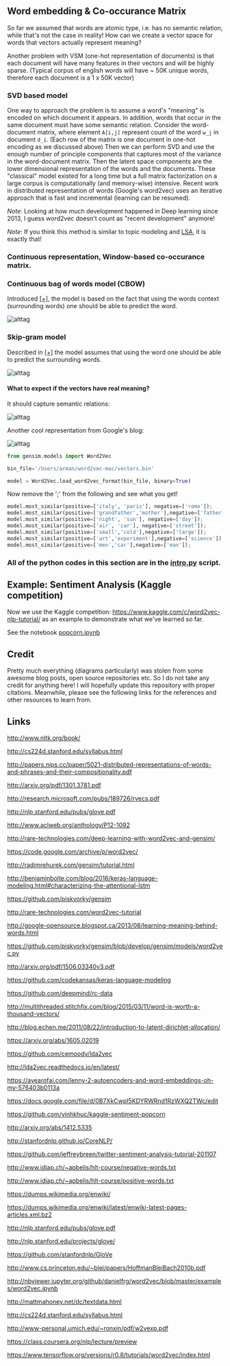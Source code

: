 
## Word embedding & Co-occurance Matrix

So far we assumed that words are atomic type, i.e. has no semantic relation,
while that's not the case in reality! How can we 
create a vector space for words that vectors actually represent meaning? 

Another problem with VSM (one-hot representation of documents)
is that each document will have many features in their vectors and will be highly sparse. 
(Typical corpus of english words will have ~ 50K unique words, therefore each document is a 1 x 50K vector)

### SVD based model
One way to approach the problem is to assume a word's "meaning" is encoded on which document it appears.
In addition, words that occur in the same document must have some semantic relation.
Consider the word-document matrix, where element `A[i,j]` represent count of the word `w_j` in 
document `d_i`. (Each row of the matrix is one document in one-hot encoding as we discussed above)
Then we can perform SVD and use the enough number of principle components that captures most of the variance in
the word-document matrix. Then 
the latent space components are the lower dimensional representation of the words and the documents.
These "classical" model existed for a long time but a full matrix factorization on a large corpus
is computationally (and memory-wise) intensive. Recent work in distributed representation of words
(Google's word2vec) uses an iterative approach that is fast and incremental (learning can be resumed).

*Note*: Looking at how much development happened in Deep learning since 2013, I guess word2vec doesn't count as
"recent development" anymore! 

*Note*: If you think this method is similar to topic modeling 
and [LSA](https://en.wikipedia.org/wiki/Latent_semantic_analysis), it is exactly that!

### Continuous representation, Window-based co-occurance matrix.
### Continuous bag of words model (CBOW)

Introduced  [[+]](http://arxiv.org/pdf/1301.3781.pdf), the model is based on the fact that using
the words context (surrounding words) one should be able to predict the word.

![alttag](../img/CBOW.png)


### Skip-gram model 

Described in [[+]](http://papers.nips.cc/paper/5021-distributed-representations-of-words-and-phrases-and-their-compositionality.pdf)
the model assumes that using the word one should be able to predict the surrounding words.

![alttag](../img/SKIP.png)

#### What to expect if the vectors have real meaning?

It should capture semantic relations:

![alttag](../img/w2vtranslation.png)

Another cool representation from Google's blog:

![alttag](../img/country-capital.gif)

```python
from gensim.models import Word2Vec

bin_file='/Users/arman/word2vec-mac/vectors.bin'

model = Word2Vec.load_word2vec_format(bin_file, binary=True)
```

Now remove the ';' from the following and see what you get!

```python
model.most_similar(positive=['italy', 'paris'], negative=['rome']);
model.most_similar(positive=['grandfather','mother'],negative=['father']);
model.most_similar(positive=['night', 'sun'], negative=['day']);
model.most_similar(positive=['air', 'car'], negative=['street']);
model.most_similar(positive=['small','cold'],negative=['large']);
model.most_similar(positive=['art','experiment'],negative=['science']);
model.most_similar(positive=['men','car'],negative=['man']);
```


### All of the python codes in this section are in the [intro.py](https://github.com/rmanak/nlp_tutorials/blob/master/intro.py) script.

## Example: Sentiment Analysis (Kaggle competition)

Now we use the Kaggle competition: <https://www.kaggle.com/c/word2vec-nlp-tutorial/> as an example to demonstrate what we've learned so far.

See the notebook [popcorn.ipynb](https://github.com/rmanak/nlp_tutorials/blob/master/popcorn.ipynb)

## Credit

Pretty much everything (diagrams particularly) was stolen from some awesome 
blog posts, open source repositories etc. So I do not take any credit for
anything here! I will hopefully update this repository with proper 
citations. Meanwhile, please see the following links for the references 
and other resources to learn from.



## Links

<http://www.nltk.org/book/>

<http://cs224d.stanford.edu/syllabus.html>

<http://papers.nips.cc/paper/5021-distributed-representations-of-words-and-phrases-and-their-compositionality.pdf>

<http://arxiv.org/pdf/1301.3781.pdf>

<http://research.microsoft.com/pubs/189726/rvecs.pdf>

<http://nlp.stanford.edu/pubs/glove.pdf>

<http://www.aclweb.org/anthology/P12-1092>


<http://rare-technologies.com/deep-learning-with-word2vec-and-gensim/>

<https://code.google.com/archive/p/word2vec/>

<http://radimrehurek.com/gensim/tutorial.html>

<http://benjaminbolte.com/blog/2016/keras-language-modeling.html#characterizing-the-attentional-lstm>

<https://github.com/piskvorky/gensim>

<http://rare-technologies.com/word2vec-tutorial>

<http://google-opensource.blogspot.ca/2013/08/learning-meaning-behind-words.html>

<https://github.com/piskvorky/gensim/blob/develop/gensim/models/word2vec.py>

<http://arxiv.org/pdf/1506.03340v3.pdf>

<https://github.com/codekansas/keras-language-modeling>

<https://github.com/deepmind/rc-data>

<http://multithreaded.stitchfix.com/blog/2015/03/11/word-is-worth-a-thousand-vectors/>

<http://blog.echen.me/2011/08/22/introduction-to-latent-dirichlet-allocation/>

<https://arxiv.org/abs/1605.02019>

<https://github.com/cemoody/lda2vec>

<http://lda2vec.readthedocs.io/en/latest/>

<https://ayearofai.com/lenny-2-autoencoders-and-word-embeddings-oh-my-576403b0113a>

<https://docs.google.com/file/d/0B7XkCwpI5KDYRWRnd1RzWXQ2TWc/edit>

<https://github.com/vinhkhuc/kaggle-sentiment-popcorn>

<http://arxiv.org/abs/1412.5335>

<http://stanfordnlp.github.io/CoreNLP/>

<https://github.com/jeffreybreen/twitter-sentiment-analysis-tutorial-201107>

<http://www.idiap.ch/~apbelis/hlt-course/negative-words.txt>

<http://www.idiap.ch/~apbelis/hlt-course/positive-words.txt>

<https://dumps.wikimedia.org/enwiki/>

<https://dumps.wikimedia.org/enwiki/latest/enwiki-latest-pages-articles.xml.bz2>

<http://nlp.stanford.edu/pubs/glove.pdf>

<http://nlp.stanford.edu/projects/glove/>

<https://github.com/stanfordnlp/GloVe>

<http://www.cs.princeton.edu/~blei/papers/HoffmanBleiBach2010b.pdf>

<http://nbviewer.jupyter.org/github/danielfrg/word2vec/blob/master/examples/word2vec.ipynb>

<http://mattmahoney.net/dc/textdata.html>

<http://cs224d.stanford.edu/syllabus.html>

<http://www-personal.umich.edu/~ronxin/pdf/w2vexp.pdf>

<https://class.coursera.org/nlp/lecture/preview>

<https://www.tensorflow.org/versions/r0.8/tutorials/word2vec/index.html>

